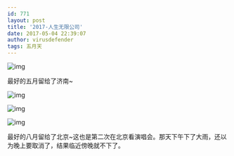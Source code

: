 ```yaml
---
id: 771
layout: post
title: '2017-人生无限公司'
date: 2017-05-04 22:39:07
author: virusdefender
tags: 五月天
---
```


![img][1]

最好的五月留给了济南~

![img][2]

![img][3]

![img][4]

最好的八月留给了北京~这也是第二次在北京看演唱会。那天下午下了大雨，还以为晚上要取消了，结果临近傍晚就不下了。

  [1]: http://storage.virusdefender.net/blog/images/771/1.JPG
  [2]: http://storage.virusdefender.net/blog/images/771/2.jpeg
  [3]: http://storage.virusdefender.net/blog/images/771/3.jpeg
  [4]: http://storage.virusdefender.net/blog/images/771/4.jpeg


